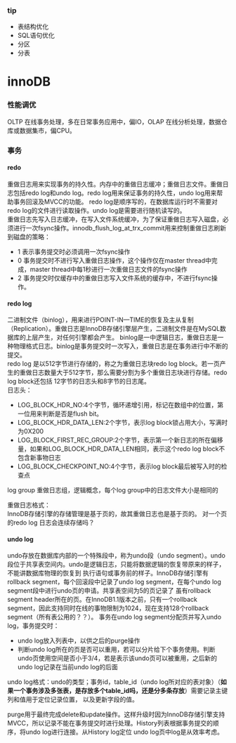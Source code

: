 ### tip

- 表结构优化
- SQL语句优化
- 分区
- 分表

# innoDB

### 性能调优
OLTP 在线事务处理，多在日常事务应用中，偏IO，OLAP 在线分析处理，数据仓库或数据集市，偏CPU。

### 事务
#### redo
重做日志用来实现事务的持久性。内存中的重做日志缓冲；重做日志文件。重做日志包括redo log和undo log。redo log用来保证事务的持久性，undo log用来帮助事务回滚及MVCC的功能。
redo log是顺序写的，在数据库运行时不需要对redo log的文件进行读取操作。undo log是需要进行随机读写的。  
重做日志先写入日志缓冲，在写入文件系统缓冲，为了保证重做日志写入磁盘，必须进行一次fsync操作。innodb_flush_log_at_trx_commit用来控制重做日志刷新到磁盘的策略：  
- 1 表示事务提交时必须调用一次fsync操作  
- 0 事务提交时不进行写入重做日志操作，这个操作仅在master thread中完成，master thread中每1秒进行一次重做日志文件的fsync操作 
- 2 事务提交时仅缓存中的重做日志写入文件系统的缓存中，不进行fsync操作。  

#### redo log
二进制文件（binlog），用来进行POINT-IN—TIME的恢复及主从复制（Replication）。重做日志是InnoDB存储引擎层产生，二进制文件是在MySQL数据库的上层产生，对任何引擎都会产生。
binlog是一中逻辑日志，重做日志是一种物理格式日志。binlog是事务提交时一次写入，重做日志是在事务进行中不断的提交。  
redo log 是以512字节进行存储的，称之为重做日志块redo log block。若一页产生的重做日志数量大于512字节，那么需要分割为多个重做日志块进行存储。redo log block还包括
12字节的日志头和8字节的日志尾。  
日志头：  
- LOG_BLOCK_HDR_NO:4个字节，循环递增引用，标记在数组中的位置，第一位用来判断是否是flush bit。
- LOG_BLOCK_HDR_DATA_LEN:2个字节，表示log block锁占用大小，写满时为0X200
- LOG_BLOCK_FIRST_REC_GROUP:2个字节，表示第一个新日志的所在偏移量，如果和LOG_BLOCK_HDR_DATA_LEN相同，表示这个redo log block不包含新事物日志
- LOG_BLOCK_CHECKPOINT_NO:4个字节，表示log block最后被写入时的检查点  

log group 重做日志组，逻辑概念，每个log group中的日志文件大小是相同的  

重做日志格式：  
InnoDB存储引擎的存储管理是基于页的，故其重做日志也是基于页的。 对一个页的redo log 日志会连续存储吗？

#### undo log
undo存放在数据库内部的一个特殊段中，称为undo段（undo segment）。undo段位于共享表空间内。undo是逻辑日志，只能将数据逻辑的恢复带原来的样子，不能讲数据库物理的恢复到
执行语句或事务前的样子。InnoDB存储引擎有rollback segment，每个回滚段中记录了undo log segment，在每个undo log segment段中进行undo页的申请。共享表空间为5的页记录了
虽有rollback segment header所在的页。在InnoDB1.1版本之前，只有一个rollback segment，因此支持同时在线的事物限制为1024，现在支持128个rollback segment（所有表公用的？？）。
事务在undo log segment分配页并写入undo log，事务提交时：
- undo log放入列表中，以供之后的purge操作
- 判断undo log所在的页是否可以重用，若可以分片给下个事务使用。判断undo页使用空间是否小于3/4，若是表示该undo页可以被重用，之后新的undo log记录在当前undo log的后面


undo log格式：undo的类型；事务id，table_id（undo log所对应的表对象）（**如果一个事务涉及多张表，是存放多个table_id吗，还是分多条存放**）需要记录主键列和值用于定位记录位置，
以及更新字段的值。  

purge用于最终完成delete和update操作。这样升级时因为InnoDB存储引擎支持MVCC，所以记录不能在事务提交时进行处理。History列表根据事务提交的顺序，将undo log进行连接。从History log定位
undo log页中log是从效率考虑。


